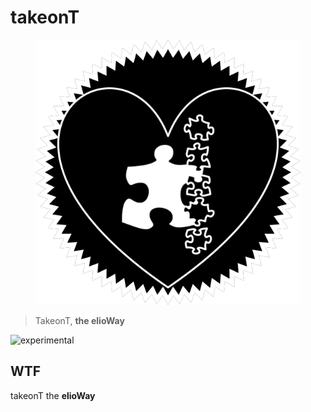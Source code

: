 # takeonT

<figure>
  <img src="star.png" alt="">
</figure>

> TakeonT, **the elioWay**

![experimental](/eliosin/icon/devops/experimental/favicon.ico "experimental")

## WTF

takeonT the **elioWay**
